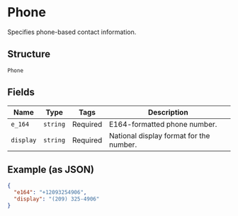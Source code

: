 
# Phone

Specifies phone-based contact information.

## Structure

`Phone`

## Fields

| Name | Type | Tags | Description |
|  --- | --- | --- | --- |
| `e_164` | `string` | Required | E164-formatted phone number. |
| `display` | `string` | Required | National display format for the number. |

## Example (as JSON)

```json
{
  "e164": "+12093254906",
  "display": "(209) 325-4906"
}
```

